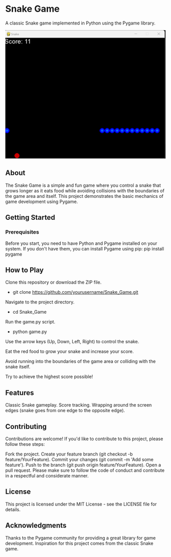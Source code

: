 # Snake Game

A classic Snake game implemented in Python using the Pygame library.

![Gameplay Screenshot](Game_SS.png)

## About

The Snake Game is a simple and fun game where you control a snake that grows longer as it eats food while avoiding collisions with the boundaries of the game area and itself. This project demonstrates the basic mechanics of game development using Pygame.

## Getting Started

### Prerequisites

Before you start, you need to have Python and Pygame installed on your system. If you don't have them, you can install Pygame using pip:
pip install pygame


## How to Play
Clone this repository or download the ZIP file.
-  git clone https://github.com/yourusername/Snake_Game.git

Navigate to the project directory.
-  cd Snake_Game  

Run the game.py script.
-  python game.py
  
Use the arrow keys (Up, Down, Left, Right) to control the snake.  

Eat the red food to grow your snake and increase your score.  

Avoid running into the boundaries of the game area or colliding with the snake itself. 

Try to achieve the highest score possible!  

## Features
Classic Snake gameplay.
Score tracking.
Wrapping around the screen edges (snake goes from one edge to the opposite edge).

## Contributing
Contributions are welcome! If you'd like to contribute to this project, please follow these steps:

Fork the project.
Create your feature branch (git checkout -b feature/YourFeature).
Commit your changes (git commit -m 'Add some feature').
Push to the branch (git push origin feature/YourFeature).
Open a pull request.
Please make sure to follow the code of conduct and contribute in a respectful and considerate manner.

## License
This project is licensed under the MIT License - see the LICENSE file for details.

## Acknowledgments
Thanks to the Pygame community for providing a great library for game development.
Inspiration for this project comes from the classic Snake game.
